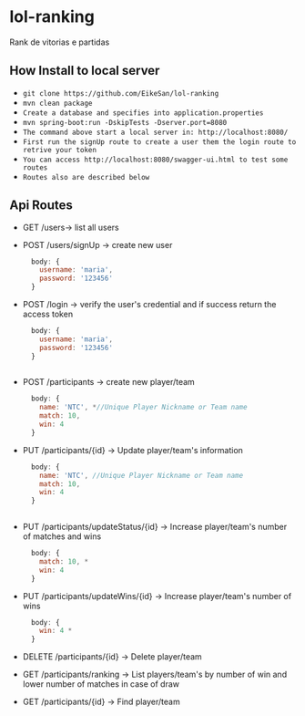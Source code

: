 # lol-ranking

Rank de vitorias e partidas 

## How Install to local server ##

* `git clone https://github.com/EikeSan/lol-ranking`
* `mvn clean package`
* `Create a database and specifies into application.properties`
* `mvn spring-boot:run -DskipTests -Dserver.port=8080`
* `The command above start a local server in: http://localhost:8080/`
* `First run the signUp route to create a user them the login route to retrive your token`
* `You can access http://localhost:8080/swagger-ui.html to test some routes`
* `Routes also are described below`



## Api Routes ##


- GET /users-> list all users

- POST /users/signUp -> create new user

  ```javascript
    body: {
      username: 'maria',
      password: '123456'
    }


- POST /login -> verify the user's credential and if success return the access token
  ```javascript
    body: {
      username: 'maria',
      password: '123456'
    }
    
- POST /participants -> create new player/team

  ```javascript
    body: {
      name: 'NTC', *//Unique Player Nickname or Team name 
      match: 10,
      win: 4
    }

- PUT /participants/{id} -> Update player/team's information 

  ```javascript
    body: {
      name: 'NTC', //Unique Player Nickname or Team name 
      match: 10,
      win: 4
    }
    
- PUT /participants/updateStatus/{id} -> Increase player/team's number of matches and wins  

  ```javascript
    body: { 
      match: 10, *
      win: 4
    }
- PUT /participants/updateWins/{id} -> Increase player/team's number of wins 

  ```javascript
    body: { 
      win: 4 *
    }

- DELETE /participants/{id} -> Delete player/team

- GET /participants/ranking -> List players/team's by number of win and lower number of matches in case of draw

- GET /participants/{id} -> Find player/team







